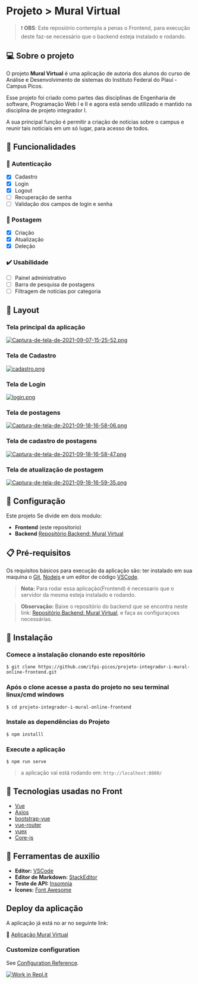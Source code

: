 # Projeto > Mural Virtual

> :heavy_exclamation_mark: **OBS**: Este reposiório contempla a penas o Frontend, para execução deste faz-se necessário que o backend esteja instalado e rodando.

## :computer: Sobre o projeto 
O projeto **Mural Virtual** é uma aplicação de autoria dos alunos do curso de Análise e Desenvolvimento de sistemas do Instituto Federal do Piauí - Campus Picos.

Esse projeto foi criado como partes das disciplinas de Engenharia de software, Programação Web I e II e agora está sendo utilizado e mantido na disciplina de projeto integrador I.

A sua principal função é permitir a criação de noticias sobre o campus e reunir tais noticiais em um só lugar, para acesso de todos.

## :paperclip: Funcionalidades

### :closed_lock_with_key: Autenticação
- [x] Cadastro
- [x] Login
- [x] Logout
- [ ] Recuperação de senha
- [ ] Validação dos campos de login e senha

### :pushpin: Postagem
- [x] Criação
- [x] Atualização
- [x] Deleção

### :heavy_check_mark: Usabilidade
- [ ] Painel administrativo
- [ ] Barra de pesquisa de postagens
- [ ] Filtragem de notícias por categoria

## :art: Layout

### Tela principal da aplicação
[![Captura-de-tela-de-2021-09-07-15-25-52.png](https://i.postimg.cc/0NbLcDYL/Captura-de-tela-de-2021-09-07-15-25-52.png)](https://postimg.cc/QBZ4MBnb)


### Tela de Cadastro
[![cadastro.png](https://i.postimg.cc/jjZGhvn6/cadastro.png)](https://postimg.cc/HJ8ZYw2j)


### Tela de Login
[![login.png](https://i.postimg.cc/Jn7Hf7nV/login.png)](https://postimg.cc/f3FbXNmB)


### Tela de postagens
[![Captura-de-tela-de-2021-09-18-16-58-06.png](https://i.postimg.cc/dtJQnNLp/Captura-de-tela-de-2021-09-18-16-58-06.png)](https://postimg.cc/s10RgcP4)


### Tela de cadastro de postagens
[![Captura-de-tela-de-2021-09-18-16-58-47.png](https://i.postimg.cc/15WSBmxV/Captura-de-tela-de-2021-09-18-16-58-47.png)](https://postimg.cc/BX1RQGnJ)


### Tela de atualização de postagem
[![Captura-de-tela-de-2021-09-18-16-59-35.png](https://i.postimg.cc/V6cc2kWf/Captura-de-tela-de-2021-09-18-16-59-35.png)](https://postimg.cc/2qTJZmtM)



## :triangular_ruler: Configuração
Este projeto Se divide em dois modulo:
- **Frontend** (este repositorio)
- **Backend** [Repositório Backend: Mural Virtual](https://github.com/ifpi-picos/projeto-integrador-i-mural-online-backend)

## :clipboard: Pré-requisitos 
Os requísitos básicos para execução da aplicação são: ter instalado em sua maquina o [Git](https://git-scm.com/), [Nodejs](https://nodejs.org/en/) e um editor de código [VSCode](https://code.visualstudio.com/download).

> **Nota:** Para rodar essa aplicação(Frontend) é necessario que o servidor da mesma esteja instalado e rodando.

> **Observação:** Baixe o repositório do backend que se encontra neste
link: [Repositório Backend: Mural Virtual](https://github.com/ifpi-picos/projeto-integrador-i-mural-online-backend), e faça as configuraçoes necessárias.

## :hammer:  Instalação

### Comece a instalação clonando este repositório
```
$ git clone https://github.com/ifpi-picos/projeto-integrador-i-mural-online-frontend.git
```

### Após o clone acesse a pasta do projeto no seu terminal linux/cmd windows
```
$ cd projeto-integrador-i-mural-online-frontend
```

### Instale as dependências do Projeto
```
$ npm installl
```

### Execute a aplicação
```
$ npm run serve
```
> a aplicação vai está rodando em: ```http://localhost:8080/```


## :wrench: Tecnologias usadas no Front
- [Vue](https://vuejs.org/v2/guide/installation.html)
- [Axios](https://www.npmjs.com/package/axios)
- [bootstrap-vue](https://bootstrap-vue.org/)
- [vue-router](https://router.vuejs.org/)
- [vuex](https://vuex.vuejs.org/)
- [Core-js](https://www.npmjs.com/package/core-js)

## :straight_ruler: Ferramentas de auxilio
- **Editor:** [VSCode](https://code.visualstudio.com/download)
- **Editor de Markdown:** [StackEditor](https://stackedit.io)
- **Teste de API:** [Insomnia](https://insomnia.rest/download)
- **Ícones:** [Font Awesome](https://fontawesome.com)


## Deploy da aplicação
A aplicação já está no ar no seguinte link:

:pushpin: [Aplicação Mural Virtual](https://mural-virtual.netlify.app/)


### Customize configuration
See [Configuration Reference](https://cli.vuejs.org/config/).


[![Work in Repl.it](https://classroom.github.com/assets/work-in-replit-14baed9a392b3a25080506f3b7b6d57f295ec2978f6f33ec97e36a161684cbe9.svg)](https://classroom.github.com/online_ide?assignment_repo_id=432758&assignment_repo_type=GroupAssignmentRepo)
